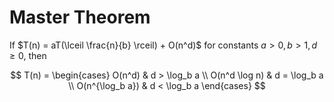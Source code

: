 # Master Theorem

If $T(n) = aT(\lceil \frac{n}{b} \rceil) + O(n^d)$ for constants $a > 0, b > 1, d \ge 0$, then

$$
T(n) = \begin{cases}
O(n^d) & d > \log_b a \\
O(n^d \log n) & d = \log_b a \\
O(n^{\log_b a}) & d < \log_b a
\end{cases}
$$
